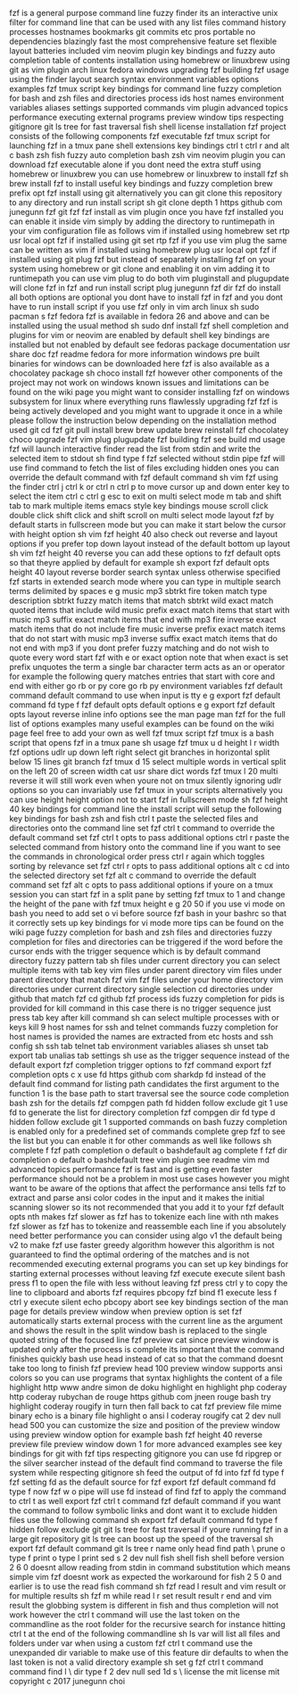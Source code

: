 fzf is a general purpose command line fuzzy finder its an interactive unix filter for command line that can be used with any list files command history processes hostnames bookmarks git commits etc pros portable no dependencies blazingly fast the most comprehensive feature set flexible layout batteries included vim neovim plugin key bindings and fuzzy auto completion table of contents installation using homebrew or linuxbrew using git as vim plugin arch linux fedora windows upgrading fzf building fzf usage using the finder layout search syntax environment variables options examples fzf tmux script key bindings for command line fuzzy completion for bash and zsh files and directories process ids host names environment variables aliases settings supported commands vim plugin advanced topics performance executing external programs preview window tips respecting gitignore git ls tree for fast traversal fish shell license installation fzf project consists of the following components fzf executable fzf tmux script for launching fzf in a tmux pane shell extensions key bindings ctrl t ctrl r and alt c bash zsh fish fuzzy auto completion bash zsh vim neovim plugin you can download fzf executable alone if you dont need the extra stuff using homebrew or linuxbrew you can use homebrew or linuxbrew to install fzf sh brew install fzf to install useful key bindings and fuzzy completion brew prefix opt fzf install using git alternatively you can git clone this repository to any directory and run install script sh git clone depth 1 https github com junegunn fzf git fzf fzf install as vim plugin once you have fzf installed you can enable it inside vim simply by adding the directory to runtimepath in your vim configuration file as follows vim if installed using homebrew set rtp usr local opt fzf if installed using git set rtp fzf if you use vim plug the same can be written as vim if installed using homebrew plug usr local opt fzf if installed using git plug fzf but instead of separately installing fzf on your system using homebrew or git clone and enabling it on vim adding it to runtimepath you can use vim plug to do both vim pluginstall and plugupdate will clone fzf in fzf and run install script plug junegunn fzf dir fzf do install all both options are optional you dont have to install fzf in fzf and you dont have to run install script if you use fzf only in vim arch linux sh sudo pacman s fzf fedora fzf is available in fedora 26 and above and can be installed using the usual method sh sudo dnf install fzf shell completion and plugins for vim or neovim are enabled by default shell key bindings are installed but not enabled by default see fedoras package documentation usr share doc fzf readme fedora for more information windows pre built binaries for windows can be downloaded here fzf is also available as a chocolatey package sh choco install fzf however other components of the project may not work on windows known issues and limitations can be found on the wiki page you might want to consider installing fzf on windows subsystem for linux where everything runs flawlessly upgrading fzf fzf is being actively developed and you might want to upgrade it once in a while please follow the instruction below depending on the installation method used git cd fzf git pull install brew brew update brew reinstall fzf chocolatey choco upgrade fzf vim plug plugupdate fzf building fzf see build md usage fzf will launch interactive finder read the list from stdin and write the selected item to stdout sh find type f fzf selected without stdin pipe fzf will use find command to fetch the list of files excluding hidden ones you can override the default command with fzf default command sh vim fzf using the finder ctrl j ctrl k or ctrl n ctrl p to move cursor up and down enter key to select the item ctrl c ctrl g esc to exit on multi select mode m tab and shift tab to mark multiple items emacs style key bindings mouse scroll click double click shift click and shift scroll on multi select mode layout fzf by default starts in fullscreen mode but you can make it start below the cursor with height option sh vim fzf height 40 also check out reverse and layout options if you prefer top down layout instead of the default bottom up layout sh vim fzf height 40 reverse you can add these options to fzf default opts so that theyre applied by default for example sh export fzf default opts height 40 layout reverse border search syntax unless otherwise specified fzf starts in extended search mode where you can type in multiple search terms delimited by spaces e g music mp3 sbtrkt fire token match type description sbtrkt fuzzy match items that match sbtrkt wild exact match quoted items that include wild music prefix exact match items that start with music mp3 suffix exact match items that end with mp3 fire inverse exact match items that do not include fire music inverse prefix exact match items that do not start with music mp3 inverse suffix exact match items that do not end with mp3 if you dont prefer fuzzy matching and do not wish to quote every word start fzf with e or exact option note that when exact is set prefix unquotes the term a single bar character term acts as an or operator for example the following query matches entries that start with core and end with either go rb or py core go rb py environment variables fzf default command default command to use when input is tty e g export fzf default command fd type f fzf default opts default options e g export fzf default opts layout reverse inline info options see the man page man fzf for the full list of options examples many useful examples can be found on the wiki page feel free to add your own as well fzf tmux script fzf tmux is a bash script that opens fzf in a tmux pane sh usage fzf tmux u d height l r width fzf options udlr up down left right select git branches in horizontal split below 15 lines git branch fzf tmux d 15 select multiple words in vertical split on the left 20 of screen width cat usr share dict words fzf tmux l 20 multi reverse it will still work even when youre not on tmux silently ignoring udlr options so you can invariably use fzf tmux in your scripts alternatively you can use height height option not to start fzf in fullscreen mode sh fzf height 40 key bindings for command line the install script will setup the following key bindings for bash zsh and fish ctrl t paste the selected files and directories onto the command line set fzf ctrl t command to override the default command set fzf ctrl t opts to pass additional options ctrl r paste the selected command from history onto the command line if you want to see the commands in chronological order press ctrl r again which toggles sorting by relevance set fzf ctrl r opts to pass additional options alt c cd into the selected directory set fzf alt c command to override the default command set fzf alt c opts to pass additional options if youre on a tmux session you can start fzf in a split pane by setting fzf tmux to 1 and change the height of the pane with fzf tmux height e g 20 50 if you use vi mode on bash you need to add set o vi before source fzf bash in your bashrc so that it correctly sets up key bindings for vi mode more tips can be found on the wiki page fuzzy completion for bash and zsh files and directories fuzzy completion for files and directories can be triggered if the word before the cursor ends with the trigger sequence which is by default command directory fuzzy pattern tab sh files under current directory you can select multiple items with tab key vim files under parent directory vim files under parent directory that match fzf vim fzf files under your home directory vim directories under current directory single selection cd directories under github that match fzf cd github fzf process ids fuzzy completion for pids is provided for kill command in this case there is no trigger sequence just press tab key after kill command sh can select multiple processes with or keys kill 9 host names for ssh and telnet commands fuzzy completion for host names is provided the names are extracted from etc hosts and ssh config sh ssh tab telnet tab environment variables aliases sh unset tab export tab unalias tab settings sh use as the trigger sequence instead of the default export fzf completion trigger options to fzf command export fzf completion opts c x use fd https github com sharkdp fd instead of the default find command for listing path candidates the first argument to the function 1 is the base path to start traversal see the source code completion bash zsh for the details fzf compgen path fd hidden follow exclude git 1 use fd to generate the list for directory completion fzf compgen dir fd type d hidden follow exclude git 1 supported commands on bash fuzzy completion is enabled only for a predefined set of commands complete grep fzf to see the list but you can enable it for other commands as well like follows sh complete f fzf path completion o default o bashdefault ag complete f fzf dir completion o default o bashdefault tree vim plugin see readme vim md advanced topics performance fzf is fast and is getting even faster performance should not be a problem in most use cases however you might want to be aware of the options that affect the performance ansi tells fzf to extract and parse ansi color codes in the input and it makes the initial scanning slower so its not recommended that you add it to your fzf default opts nth makes fzf slower as fzf has to tokenize each line with nth makes fzf slower as fzf has to tokenize and reassemble each line if you absolutely need better performance you can consider using algo v1 the default being v2 to make fzf use faster greedy algorithm however this algorithm is not guaranteed to find the optimal ordering of the matches and is not recommended executing external programs you can set up key bindings for starting external processes without leaving fzf execute execute silent bash press f1 to open the file with less without leaving fzf press ctrl y to copy the line to clipboard and aborts fzf requires pbcopy fzf bind f1 execute less f ctrl y execute silent echo pbcopy abort see key bindings section of the man page for details preview window when preview option is set fzf automatically starts external process with the current line as the argument and shows the result in the split window bash is replaced to the single quoted string of the focused line fzf preview cat since preview window is updated only after the process is complete its important that the command finishes quickly bash use head instead of cat so that the command doesnt take too long to finish fzf preview head 100 preview window supports ansi colors so you can use programs that syntax highlights the content of a file highlight http www andre simon de doku highlight en highlight php coderay http coderay rubychan de rouge https github com jneen rouge bash try highlight coderay rougify in turn then fall back to cat fzf preview file mime binary echo is a binary file highlight o ansi l coderay rougify cat 2 dev null head 500 you can customize the size and position of the preview window using preview window option for example bash fzf height 40 reverse preview file preview window down 1 for more advanced examples see key bindings for git with fzf tips respecting gitignore you can use fd ripgrep or the silver searcher instead of the default find command to traverse the file system while respecting gitignore sh feed the output of fd into fzf fd type f fzf setting fd as the default source for fzf export fzf default command fd type f now fzf w o pipe will use fd instead of find fzf to apply the command to ctrl t as well export fzf ctrl t command fzf default command if you want the command to follow symbolic links and dont want it to exclude hidden files use the following command sh export fzf default command fd type f hidden follow exclude git git ls tree for fast traversal if youre running fzf in a large git repository git ls tree can boost up the speed of the traversal sh export fzf default command git ls tree r name only head find path \ prune o type f print o type l print sed s 2 dev null fish shell fish shell before version 2 6 0 doesnt allow reading from stdin in command substitution which means simple vim fzf doesnt work as expected the workaround for fish 2 5 0 and earlier is to use the read fish command sh fzf read l result and vim result or for multiple results sh fzf m while read l r set result result r end and vim result the globbing system is different in fish and thus completion will not work however the ctrl t command will use the last token on the commandline as the root folder for the recursive search for instance hitting ctrl t at the end of the following commandline sh ls var will list all files and folders under var when using a custom fzf ctrl t command use the unexpanded dir variable to make use of this feature dir defaults to when the last token is not a valid directory example sh set g fzf ctrl t command command find l \ dir type f 2 dev null sed 1d s \ license the mit license mit copyright c 2017 junegunn choi